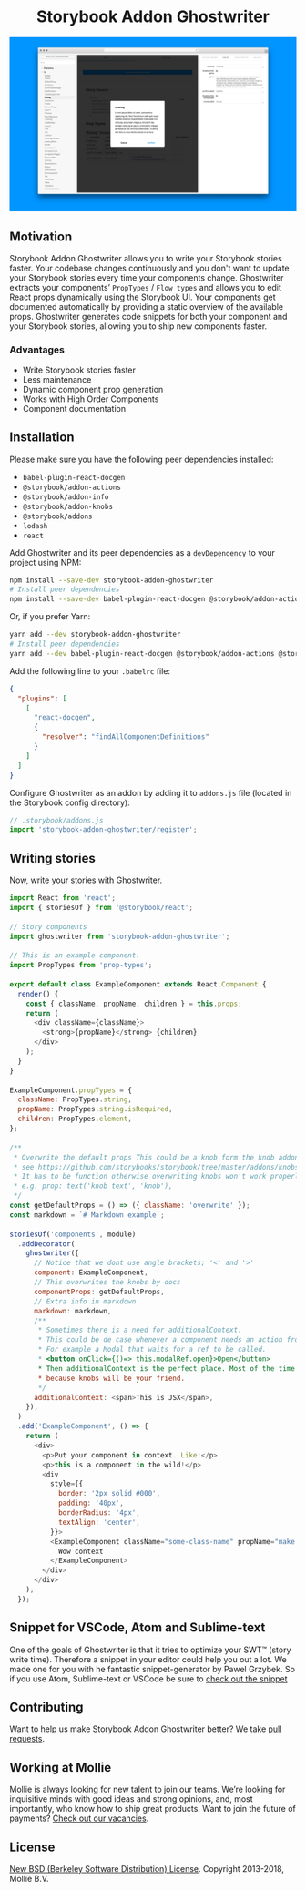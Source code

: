 <h1 align="center">Storybook Addon Ghostwriter</h1>

<img src=".github/art/screenshot.jpg" />

## Motivation

Storybook Addon Ghostwriter allows you to write your Storybook stories faster. Your codebase changes continuously and you don't want to update your Storybook stories every time your components change. Ghostwriter extracts your components’ `PropTypes` / `Flow types` and allows you to edit React props dynamically using the Storybook UI. Your components get documented automatically by providing a static overview of the available props. Ghostwriter generates code snippets for both your component and your Storybook stories, allowing you to ship new components faster.

### Advantages

- Write Storybook stories faster
- Less maintenance
- Dynamic component prop generation
- Works with High Order Components
- Component documentation

## Installation

Please make sure you have the following peer dependencies installed:

- `babel-plugin-react-docgen`
- `@storybook/addon-actions`
- `@storybook/addon-info`
- `@storybook/addon-knobs`
- `@storybook/addons`
- `lodash`
- `react`

Add Ghostwriter and its peer dependencies as a `devDependency` to your project using NPM:

```bash
npm install --save-dev storybook-addon-ghostwriter
# Install peer dependencies
npm install --save-dev babel-plugin-react-docgen @storybook/addon-actions @storybook/addon-info @storybook/addon-info @storybook/addons lodash @storybook/addon-knobs
```

Or, if you prefer Yarn:

```bash
yarn add --dev storybook-addon-ghostwriter
# Install peer dependencies
yarn add --dev babel-plugin-react-docgen @storybook/addon-actions @storybook/addon-info @storybook/addon-info @storybook/addons lodash @storybook/addon-knobs
```

Add the following line to your `.babelrc` file:

```json
{
  "plugins": [
    [
      "react-docgen",
      {
        "resolver": "findAllComponentDefinitions"
      }
    ]
  ]
}
```

Configure Ghostwriter as an addon by adding it to `addons.js` file (located in the Storybook config directory):

```js
// .storybook/addons.js
import 'storybook-addon-ghostwriter/register';
```

## Writing stories

Now, write your stories with Ghostwriter.

```js
import React from 'react';
import { storiesOf } from '@storybook/react';

// Story components
import ghostwriter from 'storybook-addon-ghostwriter';

// This is an example component.
import PropTypes from 'prop-types';

export default class ExampleComponent extends React.Component {
  render() {
    const { className, propName, children } = this.props;
    return (
      <div className={className}>
        <strong>{propName}</strong> {children}
      </div>
    );
  }
}

ExampleComponent.propTypes = {
  className: PropTypes.string,
  propName: PropTypes.string.isRequired,
  children: PropTypes.element,
};

/**
 * Overwrite the default props This could be a knob form the knob addon.
 * see https://github.com/storybooks/storybook/tree/master/addons/knobs
 * It has to be function otherwise overwriting knobs won't work properly
 * e.g. prop: text('knob text', 'knob'),
 */
const getDefaultProps = () => ({ className: 'overwrite' });
const markdown = `# Markdown example`;

storiesOf('components', module)
  .addDecorator(
    ghostwriter({
      // Notice that we dont use angle brackets; '<' and '>'
      component: ExampleComponent,
      // This overwrites the knobs by docs
      componentProps: getDefaultProps,
      // Extra info in markdown
      markdown: markdown,
      /**
       * Sometimes there is a need for additionalContext.
       * This could be de case whenever a component needs an action from outside the prop scope.
       * For example a Modal that waits for a ref to be called.
       * <button onClick={()=> this.modalRef.open}>Open</button>
       * Then additionalContext is the perfect place. Most of the time you won't need it though
       * because knobs will be your friend.
       */
      additionalContext: <span>This is JSX</span>,
    }),
  )
  .add('ExampleComponent', () => {
    return (
      <div>
        <p>Put your component in context. Like:</p>
        <p>this is a component in the wild!</p>
        <div
          style={{
            border: '2px solid #000',
            padding: '40px',
            borderRadius: '4px',
            textAlign: 'center',
          }}>
          <ExampleComponent className="some-class-name" propName="make some context">
            Wow context
          </ExampleComponent>
        </div>
      </div>
    );
  });
```

## Snippet for VSCode, Atom and Sublime-text

One of the goals of Ghostwriter is that it tries to optimize your SWT™️ (story write time). Therefore a snippet in your editor could help you out a lot. We made one for you with he fantastic snippet-generator by Pawel Grzybek. So if you use Atom, Sublime-text or VSCode be sure to [check out the snippet](https://snippet-generator.app/?description=storybook-ghostwriter&tabtrigger=ghostwriter&snippet=import+React+from+%27react%27%3B%0Aimport+%7B+storiesOf+%7D+from+%27%40storybook%2Freact%27%3B%0A%0A%2F%2F+Story+components%0Aimport+ghostwriter+from+%27storybook-addon-ghostwriter%27%3B%0A%0A%2F%2F+import+the+component.%0Aimport+%241+from+%27.%2Findex%27%3B%0A%0A%2F%2F+Overwrite+of+default+props+This+could+be+a+knob+form+the+knob+addon%0Aconst+getDefaultProps+%3D+%28%29+%3D%3E+%28%7B%242%7D%29%3B%0Aconst+markdown+%3D+%60%243%60%3B%0A%0AstoriesOf%28%27components%27%2C+module%29%0A++.addDecorator%28%0A++++ghostwriter%28%7B%0A++++++component%3A+%241%2C%0A++++++componentProps%3A+getDefaultProps%2C%0A++++++markdown%3A+markdown%2C%0A++++++%2F%2F+additionalContext%3A+%3Cspan%3Eadditional+content%3C%2Fspan%3E%2C%0A++++%7D%29%2C%0A++%29%0A++.add%28%27%241%27%2C+%28%29+%3D%3E+%7B%0A++++return+%28%0A++++++%3C%241+%2F%3E%0A++++%29%3B%0A++%7D%29%3B&mode=vscode)

## Contributing

Want to help us make Storybook Addon Ghostwriter better? We take [pull requests](https://github.com/mollie/storybook-addon-ghostwriter/pulls).

## Working at Mollie

Mollie is always looking for new talent to join our teams. We’re looking for inquisitive minds with good ideas and strong opinions, and, most importantly, who know how to ship great products. Want to join the future of payments? [Check out our vacancies](https://jobs.mollie.com).

## License

[New BSD (Berkeley Software Distribution) License](https://opensource.org/licenses/BSD-3-Clause). Copyright 2013-2018, Mollie B.V.

